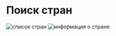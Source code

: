 # Поиск стран

![список стран](assets/country-list.png)
![информация о стране](assets/country-info.png)
